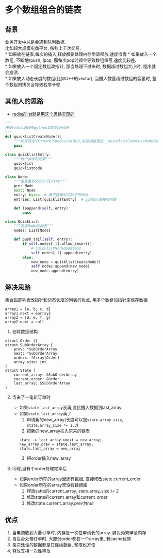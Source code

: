 # 多个数组组合的链表
## 背景
业务开发中总是会遇到队列数据.  
比如超大规模电商平台, 每秒上千次交易.  
    * 如果放在链表,每次的插入,释放都要处理内存申请释放,速度很慢
    * 如果放入一个数组, 不断地rpush, lpop, 那每次pop时都会导致数组重写,速度比较差.  
    * 如果放入一个固定数组改指针, 那当处理不过来时, 数据超过数组大小时, 程序就会崩溃.  
    * 如果放入动态长度的数组(比如C++的vector), 当插入数量超过数组的容量时, 整个数组的拷贝会导致程序卡顿  

## 其他人的思路 
* [redis的list就是用这个思路实现的](https://zhuanlan.zhihu.com/p/102422311)
```python
"""
根据redis源码用python实现的伪代码
"""
def quicklistCreateNode():
    """我发现这个Create的nodesize很小,实际内容是在__quicklistCompressNode的时候,申请到了内存地址保存在node的entry的"""
    pass

class quicklistEntry:
    """每个保存的元素"""
    quicklist
    quicklistnode

class Node:
    """包含最多65536个Entry"""
    pre: Node
    next: Node
    entry: bytes  # 真正数据对应的字节地址
    entries: List[quicklistEntry]  # python直接用对象

    def lpappend(self, entry):
        pass

class QuickList:
    """包含Node的链表"""
    nodes: List[Node]

    def push_tail(self, entry):
        if self.nodes[-1].allow_insert():
            # quicklistNodeUpdateSz
            self.nodes[-1].append(entry)
        else:
            new_node = quicklistCreateNode()
            self.nodes.append(new_node)
            new_node.append(entry)
```


## 解决思路
集合固定列表改指针和动态长度的列表的优点, 用多个数组加指针来保存数据  
```
array1 = [a, b, c, d]
array1.next = &array2
array2 = [d, e, f, g]
array2.next = null
```

1. 创建数据结构
```
struct Order {}
struct SubOrderArray {
    prev: *SubOrderArray
    next: *SubOrderArray
    orders: *Array[Order]
    array_size: int
}
struct State {
    current_array: &SubOrderArray
    current_order: &Order
    last_array: &SubOrderArray
}
```

2. 当来了一笔新订单时  
    * 如果`state.last_array`没满,直接插入数据到last_array
    * 如果`state.last_array`满了  
        1. 申请新的new_array(长度可以是`state.array_size`, `state.array_size *= 1.3`)
        2. 把新的new_array插入原来的链表
        ```
        state -> last_array->next = new_array;
        new_array.prev = state.last_array;
        state.last_array = new_array
        ```
        3. 把order插入new_array

3. 同理,当有个order处理完毕后  
    * 如果order所在的array里还有数据, 直接修改state.current_order  
    * 如果order所在的array里没有数据库  
        1. 释放satte的current_array, state.array_size /= 2  
        2. 修改state的current_array和current_order  
        3. 修改state.current_array.prev为null  

## 优点
1. 当电商收到大量订单时, 内存是一次性申请长的array. 避免频繁申请内存
2. 当后台处理订单时, 大部分order都在一个array里, 有cache优势
3. 每次处理的数据都是在连续数组, 预取也方便
4. 释放支持一次性释放
